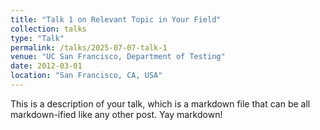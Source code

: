 ```yaml
---
title: "Talk 1 on Relevant Topic in Your Field"
collection: talks
type: "Talk"
permalink: /talks/2025-07-07-talk-1
venue: "UC San Francisco, Department of Testing"
date: 2012-03-01
location: "San Francisco, CA, USA"
---
```


This is a description of your talk, which is a markdown file that can be all markdown-ified like any other post. Yay markdown!

